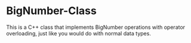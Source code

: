 # BigNumber-Class
This is a C++ class that implements BigNumber operations with operator overloading, just like you would do with normal data types.
